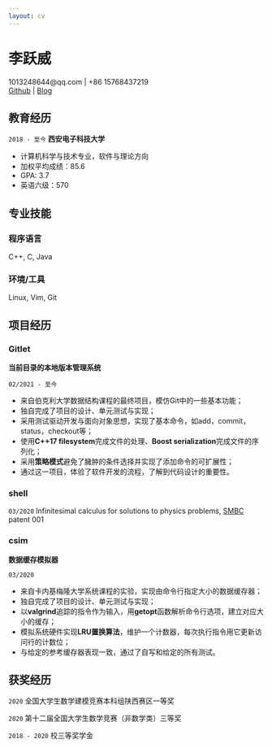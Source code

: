 ```yaml
---
layout: cv
---
```

# 李跃威

<div id="webaddress">
<a>1013248644@qq.com</a> | +86 15768437219
</div>
<div id="webaddress">
<a href="https://github.com/seineo">Github</a> | <a href="https://seineo.github.io">Blog</a>
</div>

## 教育经历

`2018 - 至今`
__西安电子科技大学__

- 计算机科学与技术专业，软件与理论方向
- 加权平均成绩：85.6 
- GPA: 3.7
- 英语六级：570

## 专业技能

### 程序语言
C++, C, Java

### 环境/工具
Linux, Vim, Git


## 项目经历

<!-- A list is also available [online](http://scholar.google.co.uk/citations?user=LTOTl0YAAAAJ) -->

### Gitlet
__当前目录的本地版本管理系统__

`02/2021 - 至今`
- 来自伯克利大学数据结构课程的最终项目，模仿Git中的一些基本功能；
- 独自完成了项目的设计、单元测试与实现；
- 采用测试驱动开发与面向对象思想，实现了基本命令，如add，commit，status，checkout等；
- 使用**C++17 filesystem**完成文件的处理、**Boost serialization**完成文件的序列化；
- 采用**策略模式**避免了臃肿的条件选择并实现了添加命令的可扩展性；
- 通过这一项目，体验了软件开发的流程，了解到代码设计的重要性。


### shell

`03/2020`
Infinitesimal calculus for solutions to physics problems, [SMBC](http://www.techdirt.com/articles/20121011/09312820678/if-patents-had-been-around-time-newton.shtml) patent 001

### csim
__数据缓存模拟器__

`03/2020`
- 来自卡内基梅隆大学系统课程的实验，实现由命令行指定大小的数据缓存器；
- 独自完成了项目的设计、单元测试与实现；
- 以**valgrind**追踪的指令作为输入，用**getopt**函数解析命令行选项，建立对应大小的缓存；
- 模拟系统硬件实现**LRU置换算法**，维护一个计数器，每次执行指令用它更新访问行的计数位；
- 与给定的参考缓存器表现一致，通过了自写和给定的所有测试。


## 获奖经历

`2020`
全国大学生数学建模竞赛本科组陕西赛区一等奖

`2020`
第十二届全国大学生数学竞赛（非数学类）三等奖

`2018 - 2020`
校三等奖学金



<!-- ### Footer

Last updated: May 2013 -->



